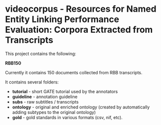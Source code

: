 # videocorpus - Resources for Named Entity Linking Performance Evaluation: Corpora Extracted from Transcripts

This project contains the following:

**RBB150** 

Currently it contains 150 documents collected from RBB transcripts.

It contains several folders:
- **tutorial** - short GATE tutorial used by the annotators
- **guideline** - annotation guideline
- **subs** - raw subtitles / transcripts
- **ontology** - original and enriched ontology (created by automatically adding subtypes to the original ontology)
- **gold** - gold standards in various formats (csv, nif, etc).
